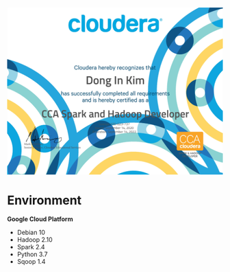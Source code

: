 ![certificate](https://github.com/eastman-kim/Spark-and-Hadoop/blob/master/img/cloudera_spark_and_hadoop_developer.jpg)

# Environment
**Google Cloud Platform**
- Debian 10
- Hadoop 2.10
- Spark 2.4
- Python 3.7
- Sqoop 1.4
